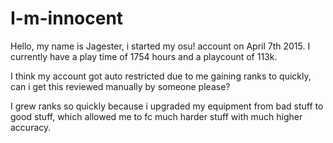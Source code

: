 # I-m-innocent 

Hello, my name is Jagester, i started my osu! account on April 7th 2015. I currently have a play time of 1754 hours and a playcount of 113k.

I think my account got auto restricted due to me gaining ranks to quickly, can i get this reviewed manually by someone please?

I grew ranks so quickly because i upgraded my equipment from bad stuff to good stuff, which allowed me to fc much harder stuff with much higher accuracy.
